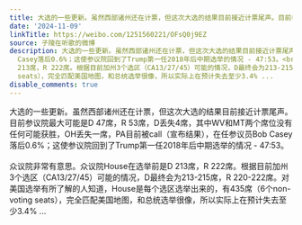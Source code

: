```yaml
---
title: 大选的一些更新。虽然西部诸州还在计票，但这次大选的结果目前接近计票尾声。目前参议院最大可能是D 47席，R 53席，D丢失4席，其中WV和MT两个席位没有任何可能获...
date: '2024-11-09'
linkTitle: https://weibo.com/1251560221/OFsQ0j9EZ
source: 子陵在听歌的微博
description: 大选的一些更新。虽然西部诸州还在计票，但这次大选的结果目前接近计票尾声。目前参议院最大可能是D 47席，R 53席，D丢失4席，其中WV和MT两个席位没有任何可能获胜，OH丢失一席，PA目前被call（宣布结果），在任参议员Bob
  Casey落后0.6%；这使参议院回到了Trump第一任2018年后中期选举的情况 - 47:53。<br><br>众议院非常有意思。众议院House在选举前是D
  213席，R 222席。根据目前加州3个选区（CA13/27/45）可能的情况，D最终会为213-215席，R 220-222席。对美国选举有所了解的人知道，House是每个选区选举出来的，有435席（6个non-voting
  seats），完全匹配美国地图，和总统选举很像，所以实际上在预计失去至少3.4% ...
disable_comments: true
---
```

大选的一些更新。虽然西部诸州还在计票，但这次大选的结果目前接近计票尾声。目前参议院最大可能是D 47席，R 53席，D丢失4席，其中WV和MT两个席位没有任何可能获胜，OH丢失一席，PA目前被call（宣布结果），在任参议员Bob Casey落后0.6%；这使参议院回到了Trump第一任2018年后中期选举的情况 - 47:53。<br><br>众议院非常有意思。众议院House在选举前是D 213席，R 222席。根据目前加州3个选区（CA13/27/45）可能的情况，D最终会为213-215席，R 220-222席。对美国选举有所了解的人知道，House是每个选区选举出来的，有435席（6个non-voting seats），完全匹配美国地图，和总统选举很像，所以实际上在预计失去至少3.4% ...